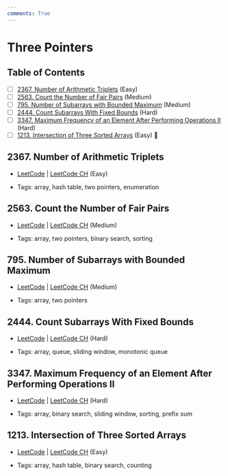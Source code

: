 ```yaml
---
comments: True
---
```


# Three Pointers

## Table of Contents

- [ ] [2367. Number of Arithmetic Triplets](https://leetcode.cn/problems/number-of-arithmetic-triplets/) (Easy)
- [ ] [2563. Count the Number of Fair Pairs](https://leetcode.cn/problems/count-the-number-of-fair-pairs/) (Medium)
- [ ] [795. Number of Subarrays with Bounded Maximum](https://leetcode.cn/problems/number-of-subarrays-with-bounded-maximum/) (Medium)
- [ ] [2444. Count Subarrays With Fixed Bounds](https://leetcode.cn/problems/count-subarrays-with-fixed-bounds/) (Hard)
- [ ] [3347. Maximum Frequency of an Element After Performing Operations II](https://leetcode.cn/problems/maximum-frequency-of-an-element-after-performing-operations-ii/) (Hard)
- [ ] [1213. Intersection of Three Sorted Arrays](https://leetcode.cn/problems/intersection-of-three-sorted-arrays/) (Easy) 👑

## 2367. Number of Arithmetic Triplets

-   [LeetCode](https://leetcode.com/problems/number-of-arithmetic-triplets/) | [LeetCode CH](https://leetcode.cn/problems/number-of-arithmetic-triplets/) (Easy)

-   Tags: array, hash table, two pointers, enumeration

## 2563. Count the Number of Fair Pairs

-   [LeetCode](https://leetcode.com/problems/count-the-number-of-fair-pairs/) | [LeetCode CH](https://leetcode.cn/problems/count-the-number-of-fair-pairs/) (Medium)

-   Tags: array, two pointers, binary search, sorting

## 795. Number of Subarrays with Bounded Maximum

-   [LeetCode](https://leetcode.com/problems/number-of-subarrays-with-bounded-maximum/) | [LeetCode CH](https://leetcode.cn/problems/number-of-subarrays-with-bounded-maximum/) (Medium)

-   Tags: array, two pointers

## 2444. Count Subarrays With Fixed Bounds

-   [LeetCode](https://leetcode.com/problems/count-subarrays-with-fixed-bounds/) | [LeetCode CH](https://leetcode.cn/problems/count-subarrays-with-fixed-bounds/) (Hard)

-   Tags: array, queue, sliding window, monotonic queue

## 3347. Maximum Frequency of an Element After Performing Operations II

-   [LeetCode](https://leetcode.com/problems/maximum-frequency-of-an-element-after-performing-operations-ii/) | [LeetCode CH](https://leetcode.cn/problems/maximum-frequency-of-an-element-after-performing-operations-ii/) (Hard)

-   Tags: array, binary search, sliding window, sorting, prefix sum

## 1213. Intersection of Three Sorted Arrays

-   [LeetCode](https://leetcode.com/problems/intersection-of-three-sorted-arrays/) | [LeetCode CH](https://leetcode.cn/problems/intersection-of-three-sorted-arrays/) (Easy)

-   Tags: array, hash table, binary search, counting
